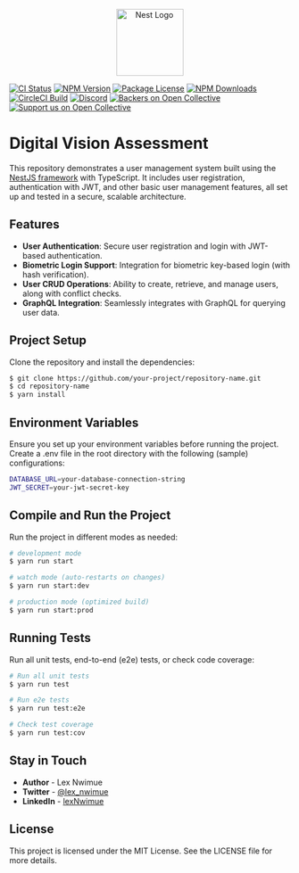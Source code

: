 <p align="center">
  <a href="http://nestjs.com/" target="blank"><img src="https://nestjs.com/img/logo-small.svg" width="120" alt="Nest Logo" /></a>
</p>

[![CI Status](https://img.shields.io/circleci/build/github/nestjs/nest/master?token=abc123def456)](https://circleci.com/gh/nestjs/nest)
[![NPM Version](https://img.shields.io/npm/v/@nestjs/core.svg)](https://www.npmjs.com/~nestjscore)
[![Package License](https://img.shields.io/npm/l/@nestjs/core.svg)](https://www.npmjs.com/~nestjscore)
[![NPM Downloads](https://img.shields.io/npm/dm/@nestjs/common.svg)](https://www.npmjs.com/~nestjscore)
[![CircleCI Build](https://img.shields.io/circleci/build/github/nestjs/nest/master)](https://circleci.com/gh/nestjs/nest)
[![Discord](https://img.shields.io/badge/discord-online-brightgreen.svg)](https://discord.gg/G7Qnnhy)
[![Backers on Open Collective](https://opencollective.com/nest/backers/badge.svg)](https://opencollective.com/nest#backer)
[![Support us on Open Collective](https://img.shields.io/badge/Support%20us-Open%20Collective-41B883.svg)](https://opencollective.com/nest#sponsor)

# Digital Vision Assessment

This repository demonstrates a user management system built using the [NestJS framework](https://nestjs.com/) with TypeScript. It includes user registration, authentication with JWT, and other basic user management features, all set up and tested in a secure, scalable architecture.

## Features

- **User Authentication**: Secure user registration and login with JWT-based authentication.
- **Biometric Login Support**: Integration for biometric key-based login (with hash verification).
- **User CRUD Operations**: Ability to create, retrieve, and manage users, along with conflict checks.
- **GraphQL Integration**: Seamlessly integrates with GraphQL for querying user data.

## Project Setup

Clone the repository and install the dependencies:

```bash
$ git clone https://github.com/your-project/repository-name.git
$ cd repository-name
$ yarn install
```

## Environment Variables

Ensure you set up your environment variables before running the project. Create a .env file in the root directory with the following (sample) configurations:

```bash
DATABASE_URL=your-database-connection-string
JWT_SECRET=your-jwt-secret-key
```

## Compile and Run the Project

Run the project in different modes as needed:

```bash
# development mode
$ yarn run start

# watch mode (auto-restarts on changes)
$ yarn run start:dev

# production mode (optimized build)
$ yarn run start:prod

```

## Running Tests

Run all unit tests, end-to-end (e2e) tests, or check code coverage:

```bash
# Run all unit tests
$ yarn run test

# Run e2e tests
$ yarn run test:e2e

# Check test coverage
$ yarn run test:cov
```

## Stay in Touch

- **Author** - Lex Nwimue
- **Twitter** - [@lex_nwimue](https://x.com/lex_nwimue)
- **LinkedIn** - [lexNwimue](https://linkedin.com/in/lexnwimue)

## License

This project is licensed under the MIT License. See the LICENSE file for more details.
